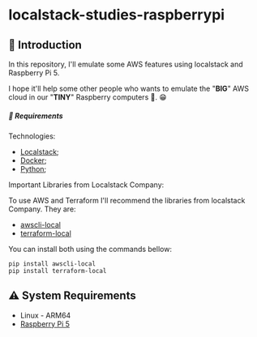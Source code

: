# localstack-studies-raspberrypi

## :blue_book: Introduction

In this repository, I'll emulate some AWS features using localstack and Raspberry Pi 5.

I hope it'll help some other people who wants to emulate the "**BIG**" AWS cloud in our "**TINY**" Raspberry computers 🍒. 😁

##### :wrench: Requirements

Technologies:
* [Localstack](https://www.localstack.cloud/);
* [Docker](https://www.docker.com/);
* [Python](https://www.python.org/);


Important Libraries from Localstack Company:

To use AWS and Terraform I'll recommend the libraries from localstack Company. They are:

* [awscli-local](https://github.com/localstack/awscli-local)
* [terraform-local](https://github.com/localstack/terraform-local)

You can install both using the commands bellow:
```
pip install awscli-local
pip install terraform-local
```


## :warning: System Requirements

- Linux - ARM64
- [Raspberry Pi 5](https://www.raspberrypi.com/products/raspberry-pi-5/)
